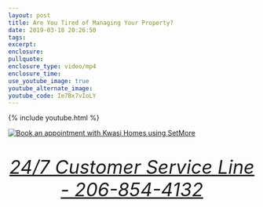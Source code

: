 ```yaml
---
layout: post
title: Are You Tired of Managing Your Property?
date: 2019-03-18 20:26:50
tags:
excerpt:
enclosure:
pullquote:
enclosure_type: video/mp4
enclosure_time:
use_youtube_image: true
youtube_alternate_image:
youtube_code: Ie7Bx7vIoLY
---
```


{% include youtube.html %}

<a style="float:none;" target="_blank" href="https://my.setmore.com/bookanappointmentv3.do?uniqueKey=d7fb60a0-139a-44c5-80cd-1389a9d65976"><img border="none" src="https://my.setmore.com/webapp/images/bookappt/SetMore-book-button.png" alt="Book an appointment with Kwasi Homes using SetMore"></a>


<p style="text-align: center; font-size: 38px;"><em><a href="tel:2068544132">24/7 Customer Service Line - 206-854-4132</a></em></p>